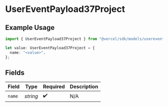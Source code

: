 # UserEventPayload37Project

## Example Usage

```typescript
import { UserEventPayload37Project } from "@vercel/sdk/models/userevent.js";

let value: UserEventPayload37Project = {
  name: "<value>",
};
```

## Fields

| Field              | Type               | Required           | Description        |
| ------------------ | ------------------ | ------------------ | ------------------ |
| `name`             | *string*           | :heavy_check_mark: | N/A                |